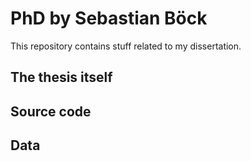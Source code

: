 # PhD by Sebastian Böck

This repository contains stuff related to my dissertation.

## The thesis itself

## Source code

## Data


